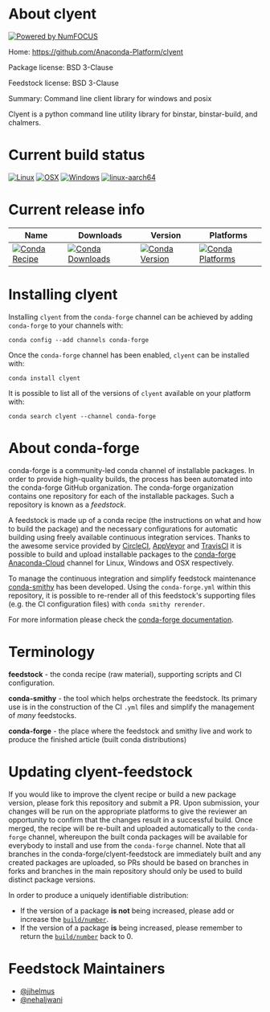About clyent
============

[![Powered by NumFOCUS](https://img.shields.io/badge/powered%20by-NumFOCUS-orange.svg?style=flat&colorA=E1523D&colorB=007D8A)](http://numfocus.org)

Home: https://github.com/Anaconda-Platform/clyent

Package license: BSD 3-Clause

Feedstock license: BSD 3-Clause

Summary: Command line client library for windows and posix

Clyent is a python command line utility library for binstar,
binstar-build, and chalmers.


Current build status
====================

[![Linux](https://img.shields.io/circleci/project/github/conda-forge/clyent-feedstock/master.svg?label=Linux)](https://circleci.com/gh/conda-forge/clyent-feedstock)
[![OSX](https://img.shields.io/travis/conda-forge/clyent-feedstock/master.svg?label=macOS)](https://travis-ci.org/conda-forge/clyent-feedstock)
[![Windows](https://img.shields.io/appveyor/ci/conda-forge/clyent-feedstock/master.svg?label=Windows)](https://ci.appveyor.com/project/conda-forge/clyent-feedstock/branch/master)
[![linux-aarch64](https://img.shields.io/shippable/5c32d1a6302eb707003c0a1a/aarch64.svg?label=linux-aarch64)](https://app.shippable.com/github/Archiconda/clyent-feedstock)

Current release info
====================

| Name | Downloads | Version | Platforms |
| --- | --- | --- | --- |
| [![Conda Recipe](https://img.shields.io/badge/recipe-clyent-green.svg)](https://anaconda.org/conda-forge/clyent) | [![Conda Downloads](https://img.shields.io/conda/dn/conda-forge/clyent.svg)](https://anaconda.org/conda-forge/clyent) | [![Conda Version](https://img.shields.io/conda/vn/conda-forge/clyent.svg)](https://anaconda.org/conda-forge/clyent) | [![Conda Platforms](https://img.shields.io/conda/pn/conda-forge/clyent.svg)](https://anaconda.org/conda-forge/clyent) |

Installing clyent
=================

Installing `clyent` from the `conda-forge` channel can be achieved by adding `conda-forge` to your channels with:

```
conda config --add channels conda-forge
```

Once the `conda-forge` channel has been enabled, `clyent` can be installed with:

```
conda install clyent
```

It is possible to list all of the versions of `clyent` available on your platform with:

```
conda search clyent --channel conda-forge
```


About conda-forge
=================

conda-forge is a community-led conda channel of installable packages.
In order to provide high-quality builds, the process has been automated into the
conda-forge GitHub organization. The conda-forge organization contains one repository
for each of the installable packages. Such a repository is known as a *feedstock*.

A feedstock is made up of a conda recipe (the instructions on what and how to build
the package) and the necessary configurations for automatic building using freely
available continuous integration services. Thanks to the awesome service provided by
[CircleCI](https://circleci.com/), [AppVeyor](https://www.appveyor.com/)
and [TravisCI](https://travis-ci.org/) it is possible to build and upload installable
packages to the [conda-forge](https://anaconda.org/conda-forge)
[Anaconda-Cloud](https://anaconda.org/) channel for Linux, Windows and OSX respectively.

To manage the continuous integration and simplify feedstock maintenance
[conda-smithy](https://github.com/conda-forge/conda-smithy) has been developed.
Using the ``conda-forge.yml`` within this repository, it is possible to re-render all of
this feedstock's supporting files (e.g. the CI configuration files) with ``conda smithy rerender``.

For more information please check the [conda-forge documentation](https://conda-forge.org/docs/).

Terminology
===========

**feedstock** - the conda recipe (raw material), supporting scripts and CI configuration.

**conda-smithy** - the tool which helps orchestrate the feedstock.
                   Its primary use is in the construction of the CI ``.yml`` files
                   and simplify the management of *many* feedstocks.

**conda-forge** - the place where the feedstock and smithy live and work to
                  produce the finished article (built conda distributions)


Updating clyent-feedstock
=========================

If you would like to improve the clyent recipe or build a new
package version, please fork this repository and submit a PR. Upon submission,
your changes will be run on the appropriate platforms to give the reviewer an
opportunity to confirm that the changes result in a successful build. Once
merged, the recipe will be re-built and uploaded automatically to the
`conda-forge` channel, whereupon the built conda packages will be available for
everybody to install and use from the `conda-forge` channel.
Note that all branches in the conda-forge/clyent-feedstock are
immediately built and any created packages are uploaded, so PRs should be based
on branches in forks and branches in the main repository should only be used to
build distinct package versions.

In order to produce a uniquely identifiable distribution:
 * If the version of a package **is not** being increased, please add or increase
   the [``build/number``](https://conda.io/docs/user-guide/tasks/build-packages/define-metadata.html#build-number-and-string).
 * If the version of a package **is** being increased, please remember to return
   the [``build/number``](https://conda.io/docs/user-guide/tasks/build-packages/define-metadata.html#build-number-and-string)
   back to 0.

Feedstock Maintainers
=====================

* [@jjhelmus](https://github.com/jjhelmus/)
* [@nehaljwani](https://github.com/nehaljwani/)

